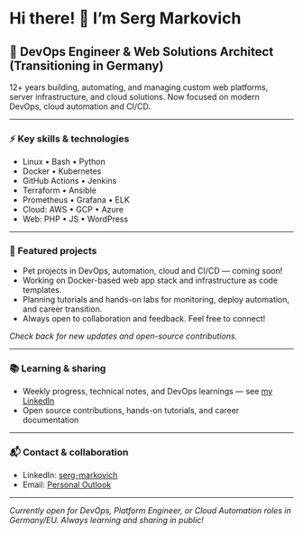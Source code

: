 # Hi there! 👋 I’m Serg Markovich

## 🚀 DevOps Engineer & Web Solutions Architect (Transitioning in Germany)

12+ years building, automating, and managing custom web platforms, server infrastructure, and cloud solutions. Now focused on modern DevOps, cloud automation and CI/CD.

---

### ⚡ Key skills & technologies

- Linux • Bash • Python
- Docker • Kubernetes
- GitHub Actions • Jenkins
- Terraform • Ansible
- Prometheus • Grafana • ELK
- Cloud: AWS • GCP • Azure
- Web: PHP • JS • WordPress

---

### 📂 Featured projects

- Pet projects in DevOps, automation, cloud and CI/CD — coming soon!
- Working on Docker-based web app stack and infrastructure as code templates.
- Planning tutorials and hands-on labs for monitoring, deploy automation, and career transition.
- Always open to collaboration and feedback. Feel free to connect!

*Check back for new updates and open-source contributions.*

---

### 📚 Learning & sharing

- Weekly progress, technical notes, and DevOps learnings — see [my LinkedIn](https://www.linkedin.com/in/serg-markovich/)
- Open source contributions, hands-on tutorials, and career documentation

---

### 📬 Contact & collaboration

- LinkedIn: [serg-markovich](https://www.linkedin.com/in/serg-markovich/)
- Email: [Personal Outlook](mailto:serhii_markovych@outlook.com) 

---

*Currently open for DevOps, Platform Engineer, or Cloud Automation roles in Germany/EU. Always learning and sharing in public!*
